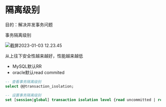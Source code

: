 # 隔离级别



目的：解决并发事务问题



事务隔离级别

![截屏2023-01-03 12.23.45](https://xingqiu-tuchuang-1256524210.cos.ap-shanghai.myqcloud.com/3978/%E6%88%AA%E5%B1%8F2023-01-03%2012.23.45.png)

从上往下安全性越来越好，性能越来越低

- MySQL默认RR
- oracle默认read commited



```sql
-- 查看事务隔离级别
select @@transaction_isolation;

-- 设置事务隔离级别
set [session|global] transaction isolation level {read uncommitted | read commited | ...}
```



